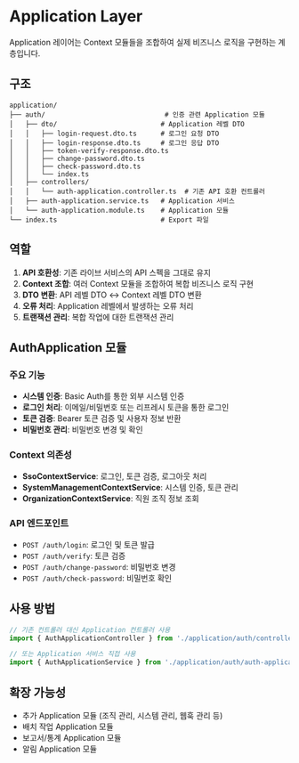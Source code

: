# Application Layer

Application 레이어는 Context 모듈들을 조합하여 실제 비즈니스 로직을 구현하는 계층입니다.

## 구조

```
application/
├── auth/                              # 인증 관련 Application 모듈
│   ├── dto/                          # Application 레벨 DTO
│   │   ├── login-request.dto.ts      # 로그인 요청 DTO
│   │   ├── login-response.dto.ts     # 로그인 응답 DTO
│   │   ├── token-verify-response.dto.ts
│   │   ├── change-password.dto.ts
│   │   ├── check-password.dto.ts
│   │   └── index.ts
│   ├── controllers/
│   │   └── auth-application.controller.ts  # 기존 API 호환 컨트롤러
│   ├── auth-application.service.ts   # Application 서비스
│   └── auth-application.module.ts    # Application 모듈
└── index.ts                          # Export 파일
```

## 역할

1. **API 호환성**: 기존 라이브 서비스의 API 스펙을 그대로 유지
2. **Context 조합**: 여러 Context 모듈을 조합하여 복합 비즈니스 로직 구현
3. **DTO 변환**: API 레벨 DTO ↔ Context 레벨 DTO 변환
4. **오류 처리**: Application 레벨에서 발생하는 오류 처리
5. **트랜잭션 관리**: 복합 작업에 대한 트랜잭션 관리

## AuthApplication 모듈

### 주요 기능

-   **시스템 인증**: Basic Auth를 통한 외부 시스템 인증
-   **로그인 처리**: 이메일/비밀번호 또는 리프레시 토큰을 통한 로그인
-   **토큰 검증**: Bearer 토큰 검증 및 사용자 정보 반환
-   **비밀번호 관리**: 비밀번호 변경 및 확인

### Context 의존성

-   **SsoContextService**: 로그인, 토큰 검증, 로그아웃 처리
-   **SystemManagementContextService**: 시스템 인증, 토큰 관리
-   **OrganizationContextService**: 직원 조직 정보 조회

### API 엔드포인트

-   `POST /auth/login`: 로그인 및 토큰 발급
-   `POST /auth/verify`: 토큰 검증
-   `POST /auth/change-password`: 비밀번호 변경
-   `POST /auth/check-password`: 비밀번호 확인

## 사용 방법

```typescript
// 기존 컨트롤러 대신 Application 컨트롤러 사용
import { AuthApplicationController } from './application/auth/controllers/auth-application.controller';

// 또는 Application 서비스 직접 사용
import { AuthApplicationService } from './application/auth/auth-application.service';
```

## 확장 가능성

-   추가 Application 모듈 (조직 관리, 시스템 관리, 웹훅 관리 등)
-   배치 작업 Application 모듈
-   보고서/통계 Application 모듈
-   알림 Application 모듈
